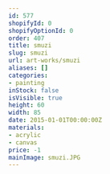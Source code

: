```yaml
---
id: 577
shopifyId: 0
shopifyOptionId: 0
order: 407
title: smuzi
slug: smuzi
url: art-works/smuzi
aliases: []
categories:
- painting
inStock: false
isVisible: true
height: 60
width: 85
date: 2015-01-01T00:00:00Z
materials:
- acrylic
- canvas
price: -1
mainImage: smuzi.JPG
---
```

